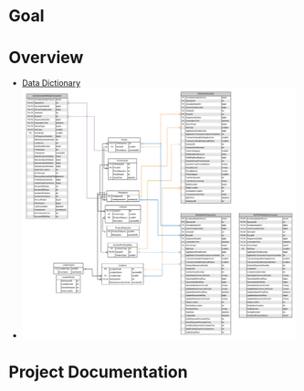 # Goal

# Overview

- [Data Dictionary](data_dictionary.md)
- ![](clipper_data_store_erd.png)

# Project Documentation
